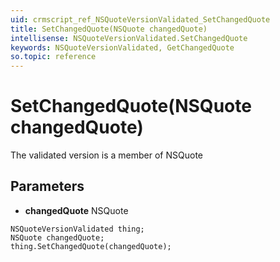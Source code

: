 ```yaml
---
uid: crmscript_ref_NSQuoteVersionValidated_SetChangedQuote
title: SetChangedQuote(NSQuote changedQuote)
intellisense: NSQuoteVersionValidated.SetChangedQuote
keywords: NSQuoteVersionValidated, GetChangedQuote
so.topic: reference
---
```


# SetChangedQuote(NSQuote changedQuote)

The validated version is a member of NSQuote

## Parameters

* **changedQuote** NSQuote

```crmscript
NSQuoteVersionValidated thing;
NSQuote changedQuote;
thing.SetChangedQuote(changedQuote);
```

